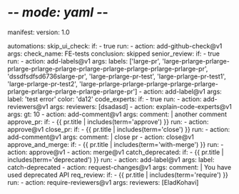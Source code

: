 # -*- mode: yaml -*-

manifest:
  version: 1.0

automations:
  skip_ui_check:
    if:
      - true
    run:
      - action: add-github-check@v1
        args:
          check_name: FE-tests
          conclusion: skipped
  senior_review:
    if:
      - true
    run:
      - action: add-labels@v1
        args:
          labels: ['large-pr', 'large-prlarge-prlarge-prlarge-prlarge-prlarge-prlarge-prlarge-prlarge-prlarge-prlarge-pr', 'dssdfsdfsd6736slarge-pr', 'large-prlarge-pr-test', 'large-prlarge-pr-test1', 'large-prlarge-pr-test2', 'large-prlarge-prlarge-prlarge-prlarge-prlarge-prlarge-prlarge-prlarge-prlarge-prlarge-pr']
      - action: add-label@v1
        args:
          label: 'test error'
          color: 'da12'
  code_experts:
    if:
      - true
    run:
      - action: add-reviewers@v1
        args:
          reviewers: [dsadasd]
      - action: explain-code-experts@v1 
        args:
          gt: 10
      - action: add-comment@v1
        args:
          comment: |
            another comment
  approve_pr:
    if:
      - {{ pr.title | includes(term='approve') }}
    run:
      - action: approve@v1
  close_pr:
    if:
      - {{ pr.title | includes(term='close') }}
    run:
      - action: add-comment@v1
        args: 
          comment: |
            close pr
      - action: close@v1
  approve_and_merge:
    if:
      - {{ pr.title | includes(term='with-merge') }}
    run:
      - action: approve@v1
      - action: merge@v1
  catch_deprecated:
    if:
      - {{ pr.title | includes(term='deprecated') }}
    run:
      - action: add-label@v1
        args:
          label: catch-deprecated
      - action: request-changes@v1
        args:
          comment: |
            You have used deprecated API 
  req_review:
    if:
      - {{ pr.title | includes(term='require') }}
    run:
      - action: require-reviewers@v1
        args:
          reviewers: [EladKohavi]
